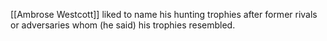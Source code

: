 [[Ambrose Westcott]] liked to name his hunting trophies after former rivals or adversaries whom (he said) his trophies resembled.